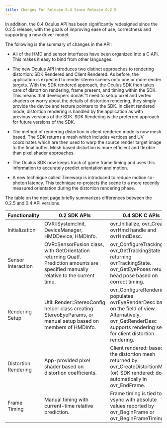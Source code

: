 ```yaml
---
title: Changes For Release 0.4 Since Release 0.2.5
---
```


In addition, the 0.4 Oculus API has been significantly redesigned since the 0.2.5 release, with the goals of improving ease of use, correctness and supporting a new driver model.

The following is the summary of changes in the API:

* All of the HMD and sensor interfaces have been organized into a C API. This makes it easy to bind from other languages.
* The new Oculus API introduces two distinct approaches to rendering distortion: SDK Rendered and Client Rendered. As before, the application is expected to render stereo scenes onto one or more render targets. With the SDK rendered approach, the Oculus SDK then takes care of distortion rendering, frame present, and timing within the SDK. This means that developers donâ€™t need to setup pixel and vertex shaders or worry about the details of distortion rendering, they simply provide the device and texture pointers to the SDK. In client rendered mode, distortion rendering is handled by the application as with previous versions of the SDK. SDK Rendering is the preferred approach for future versions of the SDK.


* The method of rendering distortion in client rendered mode is now mesh based. The SDK returns a mesh which includes vertices and UV coordinates which are then used to warp the source render target image to the final buffer. Mesh based distortion is more efficient and flexible than pixel shader approaches.


* The Oculus SDK now keeps track of game frame timing and uses this information to accurately predict orientation and motion.


* A new technique called Timewarp is introduced to reduce motion-to-photon latency. This technique re-projects the scene to a more recently measured orientation during the distortion rendering phase.




The table on the next page briefly summarizes differences between the 0.2.5 and 0.4 API versions.

|    Functionality    |                                                             0.2 SDK APIs                                                             |                                                                              0.4 SDK C APIs                                                                              |
|----------------------|---------------------------------------------------------------------------------------------------------------------------------------|--------------------------------------------------------------------------------------------------------------------------------------------------------------------------|
|    Initialization    |                                         OVR::System::Init, DeviceManager, HMDDevice, HMDInfo.                                         |                                                        ovr_Initialize, ovr_Create, ovrHmd handle and ovrHmdDesc.                                                        |
|  Sensor Interaction  | OVR::SensorFusion class, with GetOrientation returning Quatf. Prediction amounts are specified manually relative to the current time. |                    ovr_ConfigureTracking, ovr_GetTrackingState returning ovrTrackingState. ovr_GetEyePoses returns head pose based on correct timing.                    |
|   Rendering Setup   |            Util::Render::StereoConfig helper class creating StereoEyeParams, or manual setup based on members of HMDInfo.            | ovr_ConfigureRendering populates ovrEyeRenderDesc based on the field of view. Alternatively, ovr_GetRenderDesc supports rendering setup for client distortion rendering. |
| Distortion Rendering |                                      App-provided pixel shader based on distortion coefficients.                                      |                Client rendered: based on the distortion mesh returned by ovr_CreateDistortionMesh. (or) SDK rendered: done automatically in ovr_EndFrame.                |
|     Frame Timing     |                                         Manual timing with current-time relative prediction.                                         |                                  Frame timing is tied to vsync with absolute values reported by ovr_BeginFrame or ovr_BeginFrameTiming.                                  |

